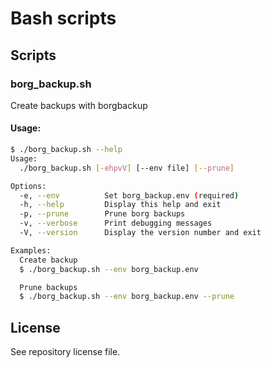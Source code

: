 # Bash scripts

## Scripts
### borg_backup.sh
Create backups with borgbackup
#### Usage:
```bash
$ ./borg_backup.sh --help
Usage:
  ./borg_backup.sh [-ehpvV] [--env file] [--prune]

Options:
  -e, --env          Set borg_backup.env (required)
  -h, --help         Display this help and exit
  -p, --prune        Prune borg backups
  -v, --verbose      Print debugging messages
  -V, --version      Display the version number and exit

Examples:
  Create backup
  $ ./borg_backup.sh --env borg_backup.env

  Prune backups
  $ ./borg_backup.sh --env borg_backup.env --prune
```


## License
See repository license file.
